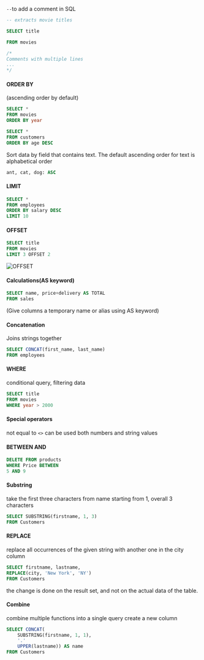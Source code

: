 `--`to add a comment in SQL
```sql
-- extracts movie titles

SELECT title

FROM movies
```

```sql
/* 
Comments with multiple lines
...
*/
```

#### ORDER BY
(ascending order by default) 
```sql
SELECT *
FROM movies
ORDER BY year
```

```sql
SELECT *
FROM customers
ORDER BY age DESC
```
Sort data by field that contains text. The default ascending order for text is alphabetical order
```sql
ant, cat, dog: ASC
```

#### LIMIT
```sql
SELECT *
FROM employees
ORDER BY salary DESC
LIMIT 10
```

#### OFFSET
```sql
SELECT title
FROM movies
LIMIT 3 OFFSET 2
```
![OFFSET](https://lecontent.sololearn.com/material-images/d7120b3b2d334150bc30a0685796f1c4-2.03.11.png)

#### Calculations(AS keyword)
```sql
SELECT name, price+delivery AS TOTAL
FROM sales
```
(Give columns a temporary name or alias using AS keyword)

#### Concatenation
Joins strings together
```sql
SELECT CONCAT(first_name, last_name)
FROM employees
```

#### WHERE 
conditional query, filtering data
```sql
SELECT title
FROM movies
WHERE year > 2000 
```

#### Special operators
not equal to `<>` can be used both numbers and string values

#### BETWEEN AND
```sql
DELETE FROM products
WHERE Price BETWEEN
5 AND 9
```

#### Substring
take the first three characters from name
starting from 1, overall 3 characters
```SQL
SELECT SUBSTRING(firstname, 1, 3)
FROM Customers
```

#### REPLACE
replace all occurrences of the given string with another one in the city column
```SQL
SELECT firstname, lastname,
REPLACE(city, 'New York', 'NY')
FROM Customers
```
the change is done on the result set, and not on the actual data of the table.

#### Combine
combine multiple functions into a single query
create a new column
```SQL
SELECT CONCAT(
	SUBSTRING(firstname, 1, 1),
	'.'
	UPPER(lastname)) AS name
FROM Customers
```

